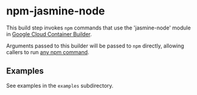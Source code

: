 # npm-jasmine-node

This build step invokes `npm` commands that use the 'jasmine-node' module in [Google Cloud Container Builder](cloud.google.com/container-builder/).

Arguments passed to this builder will be passed to `npm` directly,
allowing callers to run [any npm
command](https://docs.docker.com/compose/reference/overview/).

## Examples

See examples in the `examples` subdirectory.
